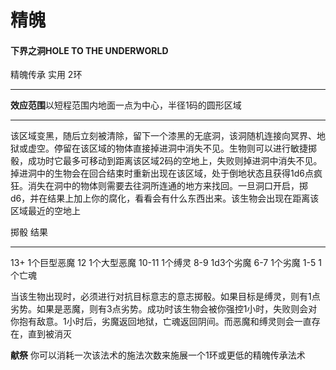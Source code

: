 # 精魄

#### 下界之洞HOLE TO THE UNDERWORLD

精魄传承 实用 2环

------------------------------------------------------------------------

**效应范围**以短程范围内地面一点为中心，半径1码的圆形区域

------------------------------------------------------------------------

该区域变黑，随后立刻被清除，留下一个漆黑的无底洞，该洞随机连接向冥界、地狱或虚空。停留在该区域的物体直接掉进洞中消失不见。生物则可以进行敏捷掷骰，成功时它最多可移动到距离该区域2码的空地上，失败则掉进洞中消失不见。掉进洞中的生物会在回合结束时重新出现在该区域，处于倒地状态且获得1d6点疯狂。消失在洞中的物体则需要去往洞所连通的地方来找回。一旦洞口开启，掷d6，并在结果上加上你的腐化，看看会有什么东西出来。该生物会出现在距离该区域最近的空地上

  掷骰    结果
  ------- -------------
  13+     1个巨型恶魔
  12      1个大型恶魔
  10-11   1个缚灵
  8-9     1d3个劣魔
  6-7     1个劣魔
  1-5     1个亡魂

当该生物出现时，必须进行对抗目标意志的意志掷骰。如果目标是缚灵，则有1点劣势。如果是恶魔，则有3点劣势。成功时该生物会被你强控1小时，失败则会对你抱有敌意。1小时后，劣魔返回地狱，亡魂返回阴间。而恶魔和缚灵则会一直存在，直到被消灭

**献祭** 你可以消耗一次该法术的施法次数来施展一个1环或更低的精魄传承法术
